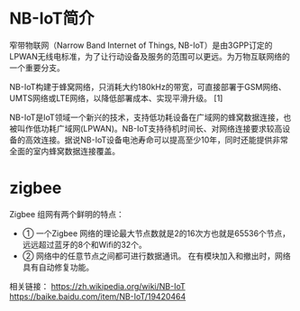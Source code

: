 # NB-IoT简介

窄带物联网（Narrow Band Internet of Things, NB-IoT）是由3GPP订定的LPWAN无线电标准，为了让行动设备及服务的范围可以更远。为万物互联网络的一个重要分支。

NB-IoT构建于蜂窝网络，只消耗大约180kHz的带宽，可直接部署于GSM网络、UMTS网络或LTE网络，以降低部署成本、实现平滑升级。 [1] 

NB-IoT是IoT领域一个新兴的技术，支持低功耗设备在广域网的蜂窝数据连接，也被叫作低功耗广域网(LPWAN)。NB-IoT支持待机时间长、对网络连接要求较高设备的高效连接。据说NB-IoT设备电池寿命可以提高至少10年，同时还能提供非常全面的室内蜂窝数据连接覆盖。


# zigbee

Zigbee 组网有两个鲜明的特点：
- ① 一个Zigbee 网络的理论最大节点数就是2的16次方也就是65536个节点，远远超过蓝牙的8个和Wifi的32个。 
- ② 网络中的任意节点之间都可进行数据通讯。 在有模块加入和撤出时，网络具有自动修复功能。


相关链接：
https://zh.wikipedia.org/wiki/NB-IoT
https://baike.baidu.com/item/NB-IoT/19420464

